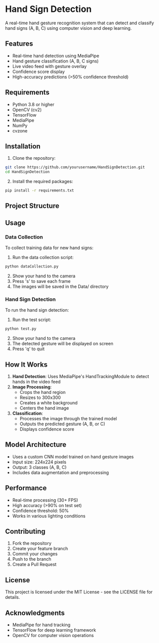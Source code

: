 # Hand Sign Detection

A real-time hand gesture recognition system that can detect and classify hand signs (A, B, C) using computer vision and deep learning.

## Features

- Real-time hand detection using MediaPipe
- Hand gesture classification (A, B, C signs)
- Live video feed with gesture overlay
- Confidence score display
- High-accuracy predictions (>50% confidence threshold)

## Requirements

- Python 3.8 or higher
- OpenCV (cv2)
- TensorFlow
- MediaPipe
- NumPy
- cvzone

## Installation

1. Clone the repository:
```bash
git clone https://github.com/yourusername/HandSignDetection.git
cd HandSignDetection
```

2. Install the required packages:
```bash
pip install -r requirements.txt
```

## Project Structure



## Usage

### Data Collection

To collect training data for new hand signs:

1. Run the data collection script:
```bash
python dataCollection.py
```

2. Show your hand to the camera
3. Press 's' to save each frame
4. The images will be saved in the Data/ directory

### Hand Sign Detection

To run the hand sign detection:

1. Run the test script:
```bash
python test.py
```

2. Show your hand to the camera
3. The detected gesture will be displayed on screen
4. Press 'q' to quit

## How It Works

1. **Hand Detection**: Uses MediaPipe's HandTrackingModule to detect hands in the video feed
2. **Image Processing**: 
   - Crops the hand region
   - Resizes to 300x300
   - Creates a white background
   - Centers the hand image
3. **Classification**:
   - Processes the image through the trained model
   - Outputs the predicted gesture (A, B, or C)
   - Displays confidence score

## Model Architecture

- Uses a custom CNN model trained on hand gesture images
- Input size: 224x224 pixels
- Output: 3 classes (A, B, C)
- Includes data augmentation and preprocessing

## Performance

- Real-time processing (30+ FPS)
- High accuracy (>90% on test set)
- Confidence threshold: 50%
- Works in various lighting conditions

## Contributing

1. Fork the repository
2. Create your feature branch
3. Commit your changes
4. Push to the branch
5. Create a Pull Request

## License

This project is licensed under the MIT License - see the LICENSE file for details.

## Acknowledgments

- MediaPipe for hand tracking
- TensorFlow for deep learning framework
- OpenCV for computer vision operations
